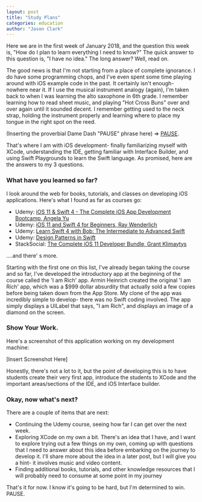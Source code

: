```yaml
---
layout: post
title: "Study Plans"
categories: education
author: "Jason Clark"
---
```


Here we are in the first week of January 2018, and the question this week is, "How do I plan to learn everything I need to know?" The quick answer to this question is, "I have no idea." The long answer? Well, read on.

<!-- more -->

The good news is that I'm not starting from a place of complete ignorance. I do have some programming chops, and I've even spent some time playing around with iOS example code in the past. It certainly isn't enough- nowhere near it. If I use the musical instrument analogy (again), I'm taken back to when I was learning the alto saxophone in 6th grade. I remember learning how to read sheet music, and playing "Hot Cross Buns" over and over again until it sounded decent. I remember getting used to the neck strap, holding the instrument properly and learning where to place my tongue in the right spot on the reed.

(Inserting the proverbial Dame Dash "PAUSE" phrase here) => [PAUSE](https://youtu.be/cZpGpXZOBXU).

That's where I am with iOS development- finally familiarizing myself with XCode, understanding the IDE, getting familiar with Interface Builder, and using Swift Playgrounds to learn the Swift language. As promised, here are the answers to my 3 questions.

### What have you learned so far?

I look around the web for books, tutorials, and classes on developing iOS applications. Here's what I found as far as courses go:

- Udemy: [iOS 11 & Swift 4 - The Complete iOS App Development Bootcamp, Angela Yu](https://www.udemy.com/ios-11-app-development-bootcamp/)
- Udemy: [iOS 11 and Swift 4 for Beginners, Ray Wenderlich](https://www.udemy.com/ios-and-swift-for-beginners-200-hands-on-tutorials)
- Udemy: [Learn Swift 4 with Bob: The Intermediate to Advanced Swift](https://www.udemy.com/learn-swift-with-bob/)
- Udemy: [Design Patterns in Swift](https://www.udemy.com/design-patterns-swift/)
- StackSocial: [The Complete iOS 11 Developer Bundle, Grant Klimaytys](https://stacksocial.com/sales/the-bronze-through-gold-ios-11-bundle)

....and there' s more.

Starting with the first one on this list, I've already began taking the course and so far, I've developed the introductory app at the beginning of the course called the 'I am Rich' app. Armin Heinrich created the original 'I am Rich' app, which was a $999 dollar absurdity that actually sold a few copies before being taken down from the App Store. My clone of the app was incredibly simple to develop- there was no Swift coding involved. The app simply displays a UILabel that says, "I am Rich", and displays an image of a diamond on the screen.

### Show Your Work.

Here's a screenshot of this application working on my development machine:

[Insert Screenshot Here]

Honestly, there's not a lot to it, but the point of developing this is to have students create their very first app, introduce the students to XCode and the important areas/sections of the IDE, and iOS Interface builder.

### Okay, now what's next?

There are a couple of items that are next:

- Continuing the Udemy course, seeing how far I can get over the next week.
- Exploring XCode on my own a bit. There's an idea that I have, and I want to explore trying out a few things on my own, coming up with questions that I need to answer about this idea before embarking on the journey to develop it. I'll share more about the idea in a later post, but I will give you a hint- it involves music and video content.
- Finding additional books, tutorials, and other knowledge resources that I will probably need to consume at some point in my journey

That's it for now. I know it's going to be hard, but I'm determined to win. PAUSE.
